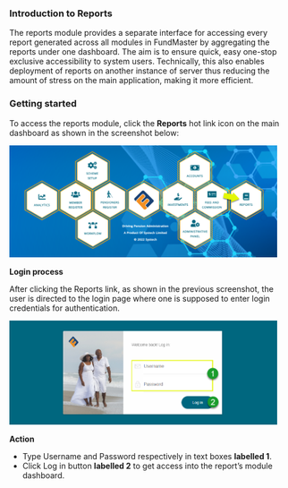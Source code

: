 ### Introduction to Reports

The reports module provides a separate interface for accessing every report generated across all modules in FundMaster by aggregating the reports under one dashboard. The aim is to ensure quick, easy one-stop exclusive accessibility to system users.  Technically, this also enables deployment of reports on another instance of server thus reducing the amount of stress on the main application, making it more efficient. 


### Getting started

To access the reports module, click the **Reports** hot link icon on the main dashboard as shown in the screenshot below: 

<img  alt="Reports Module" width="95%" height="auto"  class="center"  src="../.vuepress/public/img/media9/dash.png">

**Login process**

After clicking the Reports link, as shown in the previous screenshot, the user is directed to the login page where one is supposed to enter login credentials for authentication.

<img  alt="Reports Module" width="95%" height="auto"  class="center"  src="../.vuepress/public/img/media9/login.png">

**Action**

- Type Username and Password respectively in text boxes **labelled 1**.
- Click Log in button **labelled 2** to get access into the report’s module dashboard. 